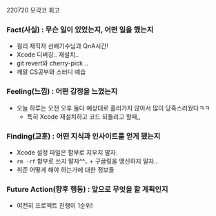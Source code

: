 220720 모각코 회고

### Fact(사실) : 무슨 일이 있었는지, 어떤 일을 했는지

- 컬리 재직자 선배기수님과 QnA시간!
- Xcode 디버깅.. 재설치..
- git revert와 cherry-pick ..
- 깨알 CS공부와 스터디 예습

### Feeling(느낌) : 어떤 감정을 느꼈는지

- 오늘 하루는 오전 오후 둘다 예상대로 흘러가지 않아서 많이 당혹스러웠다ㅋㅋ
  - 특히 Xcode 재설치하고 코드 되돌리고 할때,,


### Finding(교훈) : 어떤 지식과 인사이트를 얻게 됐는지

- Xcode 설정 파일은 함부로 지우지 말자.
- `rm -rf` 함부로 쓰지 말자^^.. + 구글링을 맹신하지 말자..
- 취준 어떻게 해야 하는가에 대한 정보들

### Future Action(향후 행동) : 앞으로 무엇을 할 계획인지

- 여전히 프로젝트 진행이 1순위!